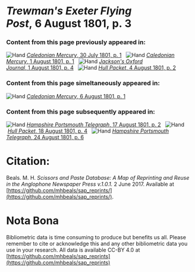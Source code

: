 # *Trewman's Exeter Flying Post*, 6 August 1801, p. 3  
  
### Content from this page previously appeared in:  
![Hand](http://scissorsandpaste.net/wp-content/uploads/2017/06/smallhandpointer.png) [*Caledonian Mercury*, 30 July 1801, p. 1](https://mhbeals.github.io/sap_html/Caledonian-Mercury/Caledonian-Mercury-30-July-1801-p-1)  
![Hand](http://scissorsandpaste.net/wp-content/uploads/2017/06/smallhandpointer.png) [*Caledonian Mercury*, 1 August 1801, p. 1](https://mhbeals.github.io/sap_html/Caledonian-Mercury/Caledonian-Mercury-1-August-1801-p-1)  
![Hand](http://scissorsandpaste.net/wp-content/uploads/2017/06/smallhandpointer.png) [*Jackson's Oxford Journal*, 1 August 1801, p. 4](https://mhbeals.github.io/sap_html/Jackson's-Oxford-Journal/Jackson's-Oxford-Journal-1-August-1801-p-4)  
![Hand](http://scissorsandpaste.net/wp-content/uploads/2017/06/smallhandpointer.png) [*Hull Packet*, 4 August 1801, p. 2](https://mhbeals.github.io/sap_html/Hull-Packet/Hull-Packet-4-August-1801-p-2)  
  
### Content from this page simeltaneously appeared in:  
![Hand](http://scissorsandpaste.net/wp-content/uploads/2017/06/smallhandpointer.png) [*Caledonian Mercury*, 6 August 1801, p. 1](https://mhbeals.github.io/sap_html/Caledonian-Mercury/Caledonian-Mercury-6-August-1801-p-1)  
  
### Content from this page subsequently appeared in:  
![Hand](http://scissorsandpaste.net/wp-content/uploads/2017/06/smallhandpointer.png) [*Hampshire Portsmouth Telegraph*, 17 August 1801, p. 2](https://mhbeals.github.io/sap_html/Hampshire-Portsmouth-Telegraph/Hampshire-Portsmouth-Telegraph-17-August-1801-p-2)  
![Hand](http://scissorsandpaste.net/wp-content/uploads/2017/06/smallhandpointer.png) [*Hull Packet*, 18 August 1801, p. 4](https://mhbeals.github.io/sap_html/Hull-Packet/Hull-Packet-18-August-1801-p-4)  
![Hand](http://scissorsandpaste.net/wp-content/uploads/2017/06/smallhandpointer.png) [*Hampshire Portsmouth Telegraph*, 24 August 1801, p. 6](https://mhbeals.github.io/sap_html/Hampshire-Portsmouth-Telegraph/Hampshire-Portsmouth-Telegraph-24-August-1801-p-6)  


# Citation: 

Beals. M. H. *Scissors and Paste Database: A Map of Reprinting and Reuse in the Anglophone Newspaper Press v.1.0.1.* 2 June 2017. Available at [https://github.com/mhbeals/sap_reprints/](https://github.com/mhbeals/sap_reprints/). 

# Nota Bona

Bibliometric data is time consuming to produce but benefits us all. Please remember to cite or acknowledge this and any other bibliometric data you use in your research. All data is available CC-BY 4.0 at [https://github.com/mhbeals/sap_reprints](https://github.com/mhbeals/sap_reprints)